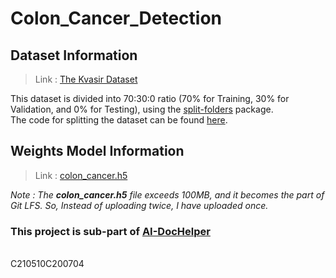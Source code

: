 # Colon_Cancer_Detection

## Dataset Information
> Link : [The Kvasir Dataset](https://datasets.simula.no/kvasir/)

This dataset is divided into 70:30:0 ratio (70% for Training, 30% for Validation, and 0% for Testing), using the [split-folders](https://pypi.org/project/split-folders/) package.
<br>
The code for splitting the dataset can be found [here](https://github.com/VikrantShah/Python_Programs/blob/main/Splitting_train_validation_test.py).


## Weights Model Information 
> Link : [colon_cancer.h5](https://github.com/VikrantShah/AI-DocHelper/blob/main/static/models/colon_cancer.h5)


_Note : The **colon_cancer.h5** file exceeds 100MB, and it becomes the part of Git LFS. So, Instead of uploading twice, I have uploaded once._

### This project is sub-part of [AI-DocHelper](https://github.com/VikrantShah/AI-DocHelper)

<br>
C210510C200704
